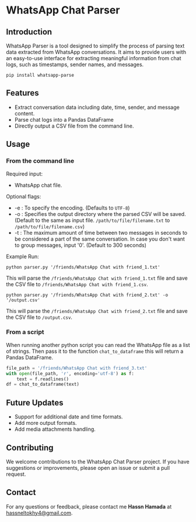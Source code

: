 # WhatsApp Chat Parser

## Introduction
WhatsApp Parser is a tool designed to simplify the process of parsing text data extracted from WhatsApp conversations. It aims to provide users with an easy-to-use interface for extracting meaningful information from chat logs, such as timestamps, sender names, and messages.

```
pip install whatsapp-parse
```

## Features
- Extract conversation data including date, time, sender, and message content.  
- Parse chat logs into a Pandas DataFrame
- Directly output a CSV file from the command line.


## Usage
### From the command line
Required input:

- WhatsApp chat file. 

Optional flags:

- -e : To specify the encoding. (Defaults to `UTF-8`)
- -o : Specifies the output directory where the parsed CSV will be saved. (Default to the same as input file. `/path/to/file/filename.txt` to `/path/to/file/filename.csv`)  
- -t : The maximum amount of time between two messages in seconds to be considered a part of the same conversation. In case you don't want to group messages, input '0'. (Default to 300 seconds)

Example Run: 

```
python parser.py '/friends/WhatsApp Chat with friend_1.txt' 
```

This will parse the `/friends/WhatsApp Chat with friend_1.txt` file and save the CSV file to `/friends/WhatsApp Chat with friend_1.csv`.

```
python parser.py '/friends/WhatsApp Chat with friend_2.txt' -o '/output.csv'  
```

This will parse the `/friends/WhatsApp Chat with friend_2.txt` file and save the CSV file to `/output.csv`.


### From a script

When running another python script you can read the WhatsApp file as a list of strings. Then pass it to the function `chat_to_dataframe` this will return a Pandas DataFrame.

```python
file_path = '/friends/WhatsApp Chat with friend_3.txt'
with open(file_path, 'r', encoding='utf-8') as f:
    text = f.readlines()  
df = chat_to_dataframe(text)
```


## Future Updates
- Support for additional date and time formats. 
- Add more output formats.
- Add media attachments handling.

## Contributing
We welcome contributions to the WhatsApp Chat Parser project. If you have suggestions or improvements, please open an issue or submit a pull request.


## Contact
For any questions or feedback, please contact me **Hassn Hamada** at hassneltokhy4@gmail.com.
